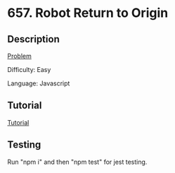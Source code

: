 # 657. Robot Return to Origin

## Description

[Problem](https://leetcode.com/problems/robot-return-to-origin/)

Difficulty: Easy

Language: Javascript

## Tutorial

[Tutorial](https://youtu.be/gKeQguahoDg)

## Testing

Run "npm i" and then "npm test" for jest testing.
